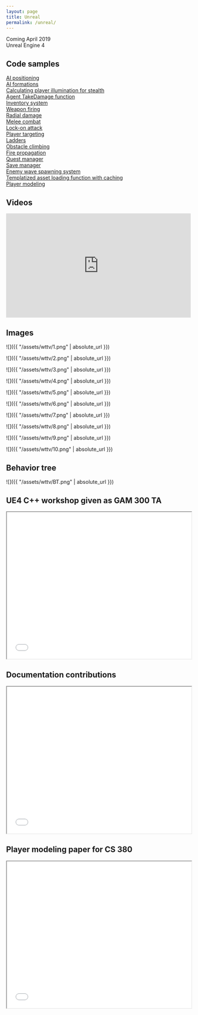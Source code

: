 ```yaml
---
layout: page
title: Unreal
permalink: /unreal/
---
```


Coming April 2019
<br>Unreal Engine 4

<h2><strong>Code samples</strong></h2>

[AI positioning](https://github.com/samuelschimmel/perdition/blob/master/AIPositioning.cpp)<br>
[AI formations](https://github.com/samuelschimmel/perdition/blob/master/AIFormations.cpp)<br>
[Calculating player illumination for stealth](https://github.com/samuelschimmel/perdition/blob/master/CamoIndex.cpp)<br>
[Agent TakeDamage function](https://github.com/samuelschimmel/perdition/blob/master/AgentTakeDamage.cpp)<br>
[Inventory system](https://github.com/samuelschimmel/perdition/blob/master/InventorySystem.cpp)<br>
[Weapon firing](https://github.com/samuelschimmel/perdition/blob/master/WeaponFiring.cpp)<br>
[Radial damage](https://github.com/samuelschimmel/perdition/blob/master/RadialDamage.cpp)<br>
[Melee combat](https://github.com/samuelschimmel/perdition/blob/master/Melee.cpp)<br>
[Lock-on attack](https://github.com/samuelschimmel/perdition/blob/master/LockOnAttack.cpp)<br>
[Player targeting](https://github.com/samuelschimmel/perdition/blob/master/PlayerTargeting.cpp)<br>
[Ladders](https://github.com/samuelschimmel/perdition/blob/master/Ladders.cpp)<br>
[Obstacle climbing](https://github.com/samuelschimmel/perdition/blob/master/ObstacleClimbing.cpp)<br>
[Fire propagation](https://github.com/samuelschimmel/perdition/blob/master/DamageVolume.cpp)<br>
[Quest manager](https://github.com/samuelschimmel/perdition/blob/master/QuestManager.cpp)<br>
[Save manager](https://github.com/samuelschimmel/perdition/blob/master/SaveManager.cpp)<br>
[Enemy wave spawning system](https://github.com/samuelschimmel/perdition/blob/master/Encounter.cpp)<br>
[Templatized asset loading function with caching](https://github.com/samuelschimmel/perdition/blob/master/GetAsset.cpp)<br>
[Player modeling](https://github.com/samuelschimmel/perdition/blob/master/PlayerModeling.cpp)<br>

<h2><strong>Videos</strong></h2>

<div style="padding:56.25% 0 0 0;position:relative;"><iframe src="https://player.vimeo.com/video/284635802?portrait=0" style="position:absolute;top:0;left:0;width:100%;height:100%;" frameborder="0" webkitallowfullscreen mozallowfullscreen allowfullscreen></iframe></div><script src="https://player.vimeo.com/api/player.js"></script>

<h2><strong>Images</strong></h2>

![]({{ "/assets/wttv/1.png" | absolute_url }})

![]({{ "/assets/wttv/2.png" | absolute_url }})

![]({{ "/assets/wttv/3.png" | absolute_url }})

![]({{ "/assets/wttv/4.png" | absolute_url }})

![]({{ "/assets/wttv/5.png" | absolute_url }})

![]({{ "/assets/wttv/6.png" | absolute_url }})

![]({{ "/assets/wttv/7.png" | absolute_url }})

![]({{ "/assets/wttv/8.png" | absolute_url }})

![]({{ "/assets/wttv/9.png" | absolute_url }})

![]({{ "/assets/wttv/10.png" | absolute_url }})

<h2><strong>Behavior tree</strong></h2>

![]({{ "/assets/wttv/BT.png" | absolute_url }})

<h2><strong>UE4 C++ workshop given as GAM 300 TA</strong></h2>

<iframe src="/assets/wttv/UE4Workshop.pdf" width="100%" height="400"></iframe>

<h2><strong>Documentation contributions</strong></h2>

<iframe src="/assets/wttv/docs.pdf" width="100%" height="400"></iframe>

<h2><strong>Player modeling paper for CS 380</strong></h2>

<iframe src="/assets/wttv/PlayerModeling.pdf" width="100%" height="400"></iframe>
